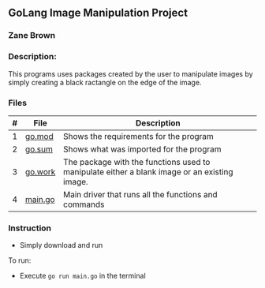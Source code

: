 ## GoLang Image Manipulation Project
### Zane Brown
### Description:

This programs uses packages created by the user to manipulate images 
by simply creating a black ractangle on the edge of the image.

### Files

|   #   | File           | Description                                                                                                     |
| :---: | -------------- | --------------------------------------------------------------------------------------------------------------- |
|   1   | [go.mod](https://github.com/ZZaner67/CMPS-4143/blob/main/Assignments/P02/go.mod)         | Shows the requirements for the program                                                                          |
|   2   | [go.sum](https://github.com/ZZaner67/CMPS-4143/blob/main/Assignments/P02/go.sum)         | Shows what was imported for the program                                                                         |
|   3   | [go.work](https://github.com/ZZaner67/CMPS-4143/blob/main/Assignments/P02/imagemod/imageManipulator/imageManipulator.go)        | The package with the functions used to manipulate either a blank image or an existing image.  |
|   4   | [main.go](https://github.com/ZZaner67/CMPS-4143/blob/main/Assignments/P02/main.go)        | Main driver that runs all the functions and commands                                                            |

### Instruction

- Simply download and run

To run:
- Execute `go run main.go` in the terminal
